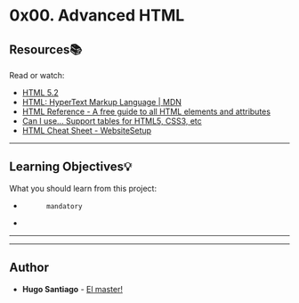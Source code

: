 # 0x00. Advanced HTML

## Resources:books:
Read or watch:
* [HTML 5.2](https://intranet.hbtn.io/rltoken/0qrWxRjFnohd-DMZwIakuA)
* [HTML: HyperText Markup Language | MDN](https://intranet.hbtn.io/rltoken/M-CcOLx8YG8znnc4qxSscg)
* [HTML Reference - A free guide to all HTML elements and attributes](https://intranet.hbtn.io/rltoken/5O-P-PsGJ5tXOOmKZwTNvg)
* [Can I use… Support tables for HTML5, CSS3, etc](https://intranet.hbtn.io/rltoken/qonyw8QCI9Bf8jjiib9tug)
* [HTML Cheat Sheet - WebsiteSetup](https://intranet.hbtn.io/rltoken/IL-IEL5JBB6FuDME5oZNRQ)

---
## Learning Objectives:bulb:
What you should learn from this project:


*           mandatory
*         

---
---

## Author
* **Hugo Santiago** - [El master!](https://github.com/hfsantiago)
